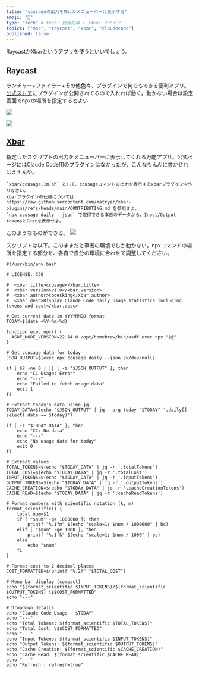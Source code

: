 ```yaml
---
title: "ccusageの出力をMacのメニューバーに表示する"
emoji: "🎉"
type: "tech" # tech: 技術記事 / idea: アイデア
topics: ["mac", "raycast", "xbar", "claudecode"]
published: false
---
```


RaycastかXbarというアプリを使うといいでしょう。

## Raycast

ランチャー+ファイラー+その他色々、プラグインで何でもできる便利アプリ。[公式ストア](https://www.raycast.com/nyatinte/ccusage)にプラグインが公開されてるので入れれば動く。動かない場合は設定画面でnpxの場所を指定するとよい

![](https://storage.googleapis.com/zenn-user-upload/3adc4319f15d-20250713.png)

![](https://storage.googleapis.com/zenn-user-upload/7e6b76843e33-20250713.png)

## [Xbar](https://xbarapp.com)

指定したスクリプトの出力をメニューバーに表示してくれる万能アプリ。公式ページにはClaude Code用のプラグインはなかったが、こんなもんAIに書かせればええんや。

```
`xbar/ccusage.1m.sh` として、ccusageコマンドの出力を表示するxbarプラグインを作りなさい。
xbarプラグインの仕様については https://raw.githubusercontent.com/matryer/xbar-plugins/refs/heads/main/CONTRIBUTING.md を参照せよ。
`npx ccusage daily --json` で取得できる本日のデータから、Input/Output tokensとCostを表示せよ。
```

このようなものができる。
![](https://storage.googleapis.com/zenn-user-upload/050f58c8ca4d-20250713.png)

スクリプトは以下。このままだと筆者の環境でしか動かない。npxコマンドの場所を指定する部分を、各自で自分の環境に合わせて調整してください。

```bash:~/Library/Application\ Support/xbar/plugins/ccusage.1m.sh
#!/usr/bin/env bash

# LICENSE: CC0

#  <xbar.title>ccusage</xbar.title>
#  <xbar.version>v1.0</xbar.version>
#  <xbar.author>todesking</xbar.author>
#  <xbar.desc>Display Claude Code daily usage statistics including tokens and cost</xbar.desc>

# Get current date in YYYYMMDD format
TODAY=$(date +%Y-%m-%d)

function exec_npx() {
  ASDF_NODE_VERSION=22.14.0 /opt/homebrew/bin/asdf exec npx "$@"
}

# Get ccusage data for today
JSON_OUTPUT=$(exec_npx ccusage daily --json 2>/dev/null)

if [ $? -ne 0 ] || [ -z "$JSON_OUTPUT" ]; then
    echo "CC Usage: Error"
    echo "---"
    echo "Failed to fetch usage data"
    exit 1
fi

# Extract today's data using jq
TODAY_DATA=$(echo "$JSON_OUTPUT" | jq --arg today "$TODAY" '.daily[] | select(.date == $today)')

if [ -z "$TODAY_DATA" ]; then
    echo "CC: No data"
    echo "---"
    echo "No usage data for today"
    exit 0
fi

# Extract values
TOTAL_TOKENS=$(echo "$TODAY_DATA" | jq -r '.totalTokens')
TOTAL_COST=$(echo "$TODAY_DATA" | jq -r '.totalCost')
INPUT_TOKENS=$(echo "$TODAY_DATA" | jq -r '.inputTokens')
OUTPUT_TOKENS=$(echo "$TODAY_DATA" | jq -r '.outputTokens')
CACHE_CREATION=$(echo "$TODAY_DATA" | jq -r '.cacheCreationTokens')
CACHE_READ=$(echo "$TODAY_DATA" | jq -r '.cacheReadTokens')

# Format numbers with scientific notation (k, m)
format_scientific() {
    local num=$1
    if [ "$num" -ge 1000000 ]; then
        printf "%.1fm" $(echo "scale=1; $num / 1000000" | bc)
    elif [ "$num" -ge 1000 ]; then
        printf "%.1fk" $(echo "scale=1; $num / 1000" | bc)
    else
        echo "$num"
    fi
}

# Format cost to 2 decimal places
COST_FORMATTED=$(printf "%.2f" "$TOTAL_COST")

# Menu bar display (compact)
echo "$(format_scientific $INPUT_TOKENS)/$(format_scientific $OUTPUT_TOKENS) \$$COST_FORMATTED"
echo "---"

# Dropdown details
echo "Claude Code Usage - $TODAY"
echo "---"
echo "Total Tokens: $(format_scientific $TOTAL_TOKENS)"
echo "Total Cost: \$$COST_FORMATTED"
echo "---"
echo "Input Tokens: $(format_scientific $INPUT_TOKENS)"
echo "Output Tokens: $(format_scientific $OUTPUT_TOKENS)"
echo "Cache Creation: $(format_scientific $CACHE_CREATION)"
echo "Cache Read: $(format_scientific $CACHE_READ)"
echo "---"
echo "Refresh | refresh=true"
```
